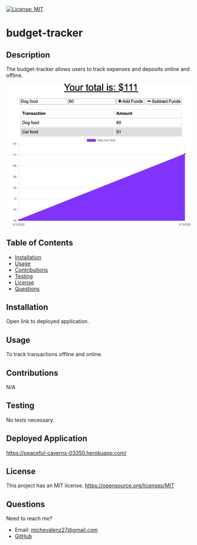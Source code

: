  [![License: MIT](https://img.shields.io/static/v1?label=license&message=MIT&color=green)](https://opensource.org/licenses/MIT)

   

  # budget-tracker

  ## Description 
  The budget-tracker allows users to track expenses and deposits online and offline. 

  ![screenshot of blog](images/screenshot.jpeg)
  ## Table of Contents

  * [Installation](#Installation)
  * [Usage](#Usage)
  * [Contributions](#Contributions)
  * [Testing](#Testing)
  * [License](#License)
  * [Questions](#Questions)

  ## Installation
  Open link to deployed application.

  ## Usage
  To track transactions offline and online.

  ## Contributions
  N/A

  ## Testing 
  No tests necessary.

  ## Deployed Application
  https://peaceful-caverns-03350.herokuapp.com/

  ## License 
  This project has an MIT license.
  https://opensource.org/licenses/MIT

 
  

  ## Questions
  Need to reach me?
  * Email: michevalenz27@gmail.com
  * [GitHub](https://github.com/MichValenz/budget-tracker)


       